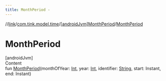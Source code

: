 ```yaml
---
title: MonthPeriod -
---
```

//[link](../../index.md)/[com.tink.model.time](../index.md)/[[androidJvm]MonthPeriod](index.md)/[MonthPeriod](-month-period.md)



# MonthPeriod  
[androidJvm]  
Content  
fun [MonthPeriod](-month-period.md)(monthOfYear: [Int](https://kotlinlang.org/api/latest/jvm/stdlib/kotlin/-int/index.html), year: [Int](https://kotlinlang.org/api/latest/jvm/stdlib/kotlin/-int/index.html), identifier: [String](https://kotlinlang.org/api/latest/jvm/stdlib/kotlin/-string/index.html), start: Instant, end: Instant)  



